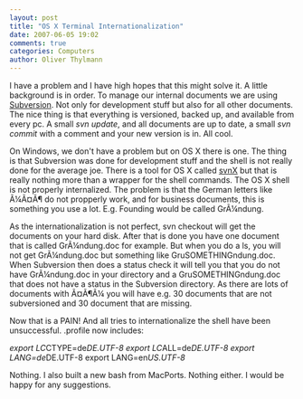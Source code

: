 ```yaml
---
layout: post
title: "OS X Terminal Internationalization"
date: 2007-06-05 19:02
comments: true
categories: Computers
author: Oliver Thylmann
---
```







I have a problem and I have high hopes that this might solve it. A little background is in order. To manage our internal documents we are using [Subversion](http://subversion.tigris.org/). Not only for development stuff but also for all other documents. The nice thing is that everything is versioned, backed up, and available from every pc. A small *svn update*, and all documents are up to date, a small *svn commit* with a comment and your new version is in. All cool.

On Windows, we don't have a problem but on OS X there is one. The thing is that Subversion was done for development stuff and the shell is not really done for the average joe. There is a tool for OS X called [svnX](http://www.apple.com/downloads/macosx/development_tools/svnx.html) but that is really nothing more than a wrapper for the shell commands. The OS X shell is not properly internalized. The problem is that the German letters like Ã¼Ã¤Ã¶ do not propperly work, and for business documents, this is something you use a lot. E.g. Founding would be called GrÃ¼ndung.

As the internationalization is not perfect, svn checkout will get the documents on your hard disk. After that is done you have one document that is called GrÃ¼ndung.doc for example. But when you do a ls, you will not get GrÃ¼ndung.doc but something like GruSOMETHINGndung.doc. When Subversion then does a status check it will tell you that you do not have GrÃ¼ndung.doc in your directory and a GruSOMETHINGndung.doc that does not have a status in the Subversion directory. As there are lots of documents with Ã¤Ã¶Ã¼ you will have e.g. 30 documents that are not subversioned and 30 document that are missing.

Now that is a PAIN! And all tries to internationalize the shell have been unsuccessful. .profile now includes:

*export LC*CTYPE=de*DE.UTF-8
export LC*ALL=de*DE.UTF-8
export LANG=de*DE.UTF-8
export LANG=en*US.UTF-8*

Nothing. I also built a new bash from MacPorts. Nothing either. I would be happy for any suggestions.



